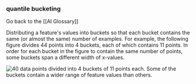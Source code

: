 ### quantile bucketing

Go back to the [[AI Glossary]]


Distributing a feature's values into buckets so that each bucket contains the same (or almost the same) number of examples. For example, the following figure divides 44 points into 4 buckets, each of which contains 11 points. In order for each bucket in the figure to contain the same number of points, some buckets span a different width of x-values.

![40 data points divided into 4 buckets of 11 points each. Some of the buckets contain a wider range of feature values than others.](https://i.imgur.com/ghw0VgC.png)

